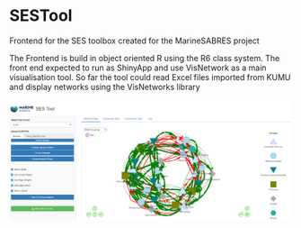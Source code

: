 # SESTool

Frontend for the SES toolbox created for the MarineSABRES project

The Frontend is build in object oriented R using the R6 class system. The front end expected to run as ShinyApp and use VisNetwork as a main visualisation tool. So far the tool could read Excel files imported from KUMU and display networks using the VisNetworks library

![![](images/clipboard-1675788375.png)](images/clipboard-1675788375.png)
